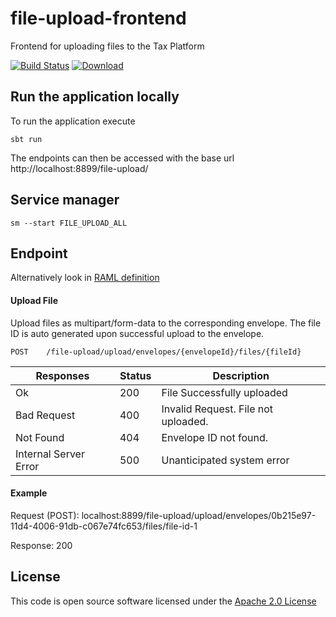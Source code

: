 # file-upload-frontend

Frontend for uploading files to the Tax Platform

[![Build Status](https://travis-ci.org/hmrc/file-upload-frontend.svg?branch=master)](https://travis-ci.org/hmrc/file-upload-frontend) [ ![Download](https://api.bintray.com/packages/hmrc/releases/file-upload-frontend/images/download.svg) ](https://bintray.com/hmrc/releases/file-upload-frontend/_latestVersion)

## Run the application locally

To run the application execute

```
sbt run
```

The endpoints can then be accessed with the base url http://localhost:8899/file-upload/

## Service manager

```
sm --start FILE_UPLOAD_ALL
```

## Endpoint

Alternatively look in [RAML definition](raml/file-upload-frontend.raml)

#### Upload File
Upload files as multipart/form-data to the corresponding envelope. The file ID is auto generated upon successful upload to the envelope.


```
POST    /file-upload/upload/envelopes/{envelopeId}/files/{fileId}
```
| Responses    | Status    | Description |
| --------|---------|-------|
| Ok  | 200   | File Successfully uploaded  |
| Bad Request  | 400   |  Invalid Request. File not uploaded. |
| Not Found | 404   |  Envelope ID not found. |
| Internal Server Error  | 500   |  Unanticipated system error |

#### Example
Request (POST): localhost:8899/file-upload/upload/envelopes/0b215e97-11d4-4006-91db-c067e74fc653/files/file-id-1
         
Response: 200
            
## License

This code is open source software licensed under the [Apache 2.0 License]("http://www.apache.org/licenses/LICENSE-2.0.html")
